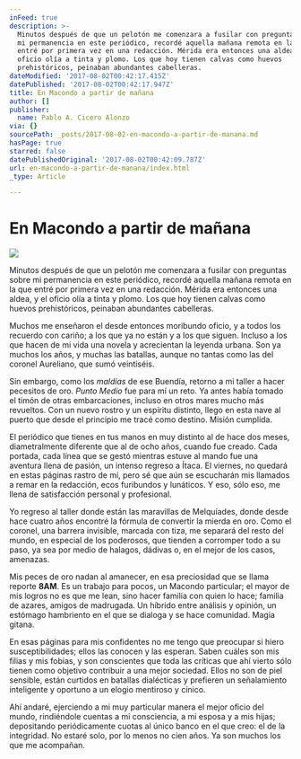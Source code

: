 ```yaml
---
inFeed: true
description: >-
  Minutos después de que un pelotón me comenzara a fusilar con preguntas sobre
  mi permanencia en este periódico, recordé aquella mañana remota en la que
  entré por primera vez en una redacción. Mérida era entonces una aldea, y el
  oficio olía a tinta y plomo. Los que hoy tienen calvas como huevos
  prehistóricos, peinaban abundantes cabelleras. 
dateModified: '2017-08-02T00:42:17.415Z'
datePublished: '2017-08-02T00:42:17.947Z'
title: En Macondo a partir de mañana
author: []
publisher:
  name: Pablo A. Cicero Alonzo
via: {}
sourcePath: _posts/2017-08-02-en-macondo-a-partir-de-manana.md
hasPage: true
starred: false
datePublishedOriginal: '2017-08-02T00:42:09.787Z'
url: en-macondo-a-partir-de-manana/index.html
_type: Article

---
```

# En Macondo a partir de mañana
![](https://the-grid-user-content.s3-us-west-2.amazonaws.com/3c794f6b-0d1d-442b-b990-c412932db45f.jpg)

Minutos después de que un pelotón me comenzara a fusilar con preguntas sobre mi permanencia en este periódico, recordé aquella mañana remota en la que entré por primera vez en una redacción. Mérida era entonces una aldea, y el oficio olía a tinta y plomo. Los que hoy tienen calvas como huevos prehistóricos, peinaban abundantes cabelleras. 

Muchos me enseñaron el desde entonces moribundo oficio, y a todos los recuerdo con cariño; a los que ya no están y a los que siguen. Incluso a los que hacen de mi vida una novela y acrecientan la leyenda urbana. Son ya muchos los años, y muchas las batallas, aunque no tantas como las del coronel Aureliano, que sumó veintiséis. 

Sin embargo, como los _maldías_ de ese Buendía, retorno a mi taller a hacer pecesitos de oro. _Punto Medio_ fue para mí un reto. Ya antes había tomado el timón de otras embarcaciones, incluso en otros mares mucho más revueltos. Con un nuevo rostro y un espíritu distinto, llego en esta nave al puerto que desde el principio me tracé como destino. Misión cumplida. 

El periódico que tienes en tus manos en muy distinto al de hace dos meses, diametralmente diferente que al de ocho años, cuando fue creado. Cada portada, cada línea que se gestó mientras estuve al mando fue una aventura llena de pasión, un intenso regreso a Ítaca. El viernes, no quedará en estas páginas rastro de mí, pero sé que aún se escucharán mis llamados a remar en la redacción, ecos furibundos y lunáticos. Y eso, sólo eso, me llena de satisfacción personal y profesional. 

Yo regreso al taller donde están las maravillas de Melquíades, donde desde hace cuatro años encontré la fórmula de convertir la mierda en oro. Como el coronel, una barrera invisible, marcada con tiza, me separará del resto del mundo, en especial de los poderosos, que tienden a corromper todo a su paso, ya sea por medio de halagos, dádivas o, en el mejor de los casos, amenazas. 

Mis peces de oro nadan al amanecer, en esa preciosidad que se llama reporte **8AM**. Es un trabajo para pocos, un Macondo particular; el mayor de mis logros no es que me lean, sino hacer familia con quien lo hace; familia de azares, amigos de madrugada. Un híbrido entre análisis y opinión, un estómago hambriento en el que se dialoga y se hace comunidad. Magia gitana.

En esas páginas para mis confidentes no me tengo que preocupar si hiero susceptibilidades; ellos las conocen y las esperan. Saben cuáles son mis filias y mis fobias, y son conscientes que toda las críticas que ahí vierto sólo tienen como objetivo contribuir a una mejor sociedad. Ellos no son de piel sensible, están curtidos en batallas dialécticas y prefieren un señalamiento inteligente y oportuno a un elogio mentiroso y cínico. 

Ahí andaré, ejerciendo a mi muy particular manera el mejor oficio del mundo, rindiéndole cuentas a mi consciencia, a mi esposa y a mis hijas; depositando periódicamente cuotas al único banco en el que creo: el de la integridad. No estaré solo, por lo menos no cien años. Ya son muchos los que me acompañan.